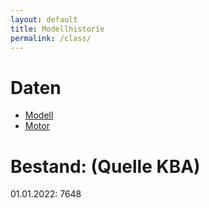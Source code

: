 ```yaml
---
layout: default
title: Modellhistorie
permalink: /class/
---
```


# Daten
* [Modell](https://de.wikipedia.org/wiki/BMW_E36)
* [Motor](https://de.wikipedia.org/wiki/BMW_M52)

# Bestand: (Quelle KBA)
01.01.2022: 7648

